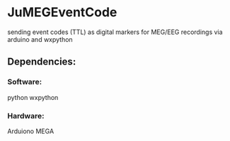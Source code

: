 # JuMEGEventCode
sending event codes (TTL) as digital markers for MEG/EEG recordings via arduino and wxpython

## Dependencies:
### Software:
 python
 wxpython

### Hardware:
 Arduiono MEGA
